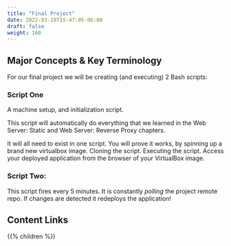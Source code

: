 ```yaml
---
title: "Final Project"
date: 2022-03-10T15:47:05-06:00
draft: false
weight: 160
---
```


## Major Concepts & Key Terminology

For our final project we will be creating (and executing) 2 Bash scripts:

### Script One

A machine setup, and initialization script.

This script will automatically do everything that we learned in the Web Server: Static and Web Server: Reverse Proxy chapters.

It will all need to exist in one script. You will prove it works, by spinning up a brand new virtualbox image. Cloning the script. Executing the script. Access your deployed application from the browser of your VirtualBox image.

### Script Two:

This script fires every 5 minutes. It is constantly *polling* the project remote repo. If changes are detected it redeploys the application!

## Content Links

{{% children %}}
